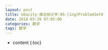 ```yaml
---
layout: post
title: Udacity-推论统计学-05-[ing]ProblemSet9
date: 2018-03-20 07:05:00
categories: 数学
tags: 数学
---
```

* content
{:toc}






















